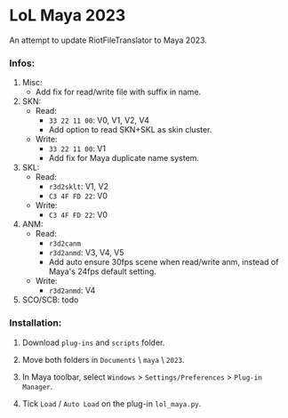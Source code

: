 # LoL Maya 2023
An attempt to update RiotFileTranslator to Maya 2023.

### Infos:
1. Misc:
    - Add fix for read/write file with suffix in name.
2. SKN: 
    - Read: 
        - `33 22 11 00`: V0, V1, V2, V4
        - Add option to read SKN+SKL as skin cluster.
    - Write: 
        - `33 22 11 00`: V1
        - Add fix for Maya duplicate name system.
3. SKL:
    - Read: 
        - `r3d2sklt`: V1, V2
        - `C3 4F FD 22`: V0
    - Write:
        - `C3 4F FD 22`: V0
4. ANM:
    - Read: 
        - `r3d2canm`
        - `r3d2anmd`: V3, V4, V5
        - Add auto ensure 30fps scene when read/write anm, instead of Maya's 24fps default setting.
    - Write:
        - `r3d2anmd`: V4
5. SCO/SCB: todo



### Installation:

1. Download `plug-ins` and `scripts` folder.

2. Move both folders in `Documents` \ `maya` \ `2023`.

3. In Maya toolbar, select `Windows` > `Settings/Preferences` > `Plug-in Manager`.

4. Tick `Load` / `Auto Load` on the plug-in `lol_maya.py`.
